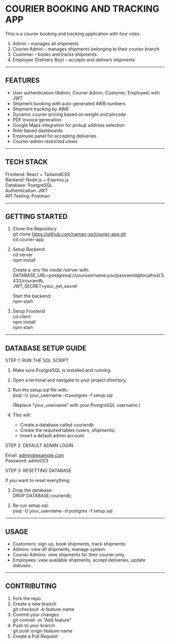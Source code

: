 COURIER BOOKING AND TRACKING APP
================================

This is a courier booking and tracking application with four roles:
1. Admin – manages all shipments
2. Courier Admin – manages shipments belonging to their courier branch
3. Customer – books and tracks shipments
4. Employee (Delivery Boy) – accepts and delivers shipments

--------------------------------
FEATURES
--------------------------------
- User authentication (Admin, Courier Admin, Customer, Employee) with JWT
- Shipment booking with auto-generated AWB numbers
- Shipment tracking by AWB
- Dynamic courier pricing based on weight and pincode
- PDF invoice generation
- Google Maps integration for pickup address selection
- Role-based dashboards
- Employee panel for accepting deliveries
- Courier-admin restricted views

--------------------------------
TECH STACK
--------------------------------
Frontend: React + TailwindCSS  
Backend: Node.js + Express.js  
Database: PostgreSQL  
Authentication: JWT  
API Testing: Postman  

--------------------------------
GETTING STARTED
--------------------------------

1. Clone the Repository  
   git clone https://github.com/naman-xo/courier-app.git  
   cd courier-app  
  
2. Setup Backend  
   cd server  
   npm install  
  
   Create a .env file inside /server with:  
     DATABASE_URL=postgresql://yourusername:yourpassword@localhost:5432/courierdb  
     JWT_SECRET=your_jwt_secret  
  
   Start the backend:  
     npm start  
  
3. Setup Frontend  
   cd client  
   npm install  
   npm start  

--------------------------------
DATABASE SETUP GUIDE
--------------------------------
  
STEP 1: RUN THE SQL SCRIPT  

1. Make sure PostgreSQL is installed and running.

2. Open a terminal and navigate to your project directory.

3. Run the setup.sql file with:  
   psql -U your_username -d postgres -f setup.sql  
  
   (Replace "your_username" with your PostgreSQL username.)  
  
4. This will:
   - Create a database called courierdb
   - Create the required tables (users, shipments)
   - Insert a default admin account



STEP 2: DEFAULT ADMIN LOGIN

Email: admin@example.com  
Password: admin123


STEP 3: RESETTING DATABASE

If you want to reset everything:
1. Drop the database:  
   DROP DATABASE courierdb;  
  
2. Re-run setup.sql:  
   psql -U your_username -d postgres -f setup.sql  

--------------------------------
USAGE
--------------------------------
- Customers: sign up, book shipments, track shipments.
- Admins: view all shipments, manage system.
- Courier Admins: view shipments for their courier only.
- Employees: view available shipments, accept deliveries, update statuses.

--------------------------------
CONTRIBUTING
--------------------------------
1. Fork the repo
2. Create a new branch  
   git checkout -b feature-name
3. Commit your changes  
   git commit -m "Add feature"
4. Push to your branch  
   git push origin feature-name
5. Create a Pull Request
